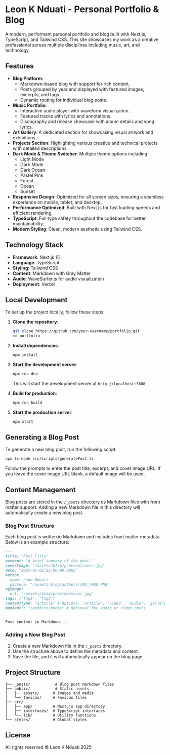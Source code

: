 # Leon K Nduati - Personal Portfolio & Blog

A modern, performant personal portfolio and blog built with Next.js, TypeScript, and Tailwind CSS. This site showcases my work as a creative professional across multiple disciplines including music, art, and technology.

## Features

- **Blog Platform**: 
  - Markdown-based blog with support for rich content.
  - Posts grouped by year and displayed with featured images, excerpts, and tags.
  - Dynamic routing for individual blog posts.
- **Music Portfolio**: 
  - Interactive audio player with waveform visualization.
  - Featured tracks with lyrics and annotations.
  - Discography and release showcase with album details and song lyrics.
- **Art Gallery**: A dedicated section for showcasing visual artwork and exhibitions.
- **Projects Section**: Highlighting various creative and technical projects with detailed descriptions.
- **Dark Mode & Theme Switcher**: Multiple theme options including:
  - Light Mode
  - Dark Mode
  - Dark Ocean
  - Pastel Pink
  - Forest
  - Ocean
  - Sunset
- **Responsive Design**: Optimized for all screen sizes, ensuring a seamless experience on mobile, tablet, and desktop.
- **Performance Optimized**: Built with Next.js for fast loading speeds and efficient rendering.
- **TypeScript**: Full type safety throughout the codebase for better maintainability.
- **Modern Styling**: Clean, modern aesthetic using Tailwind CSS.

## Technology Stack

- **Framework**: Next.js 15
- **Language**: TypeScript
- **Styling**: Tailwind CSS
- **Content**: Markdown with Gray Matter
- **Audio**: WaveSurfer.js for audio visualization
- **Deployment**: Vercel

## Local Development

To set up the project locally, follow these steps:

1. **Clone the repository**:
   ```bash
   git clone https://github.com/your-username/portfolio.git
   cd portfolio
   ```

2. **Install dependencies**:
   ```bash
   npm install
   ```

3. **Start the development server**:
   ```bash
   npm run dev
   ```
   This will start the development server at `http://localhost:3000`.

4. **Build for production**:
   ```bash
   npm run build
   ```

5. **Start the production server**:
   ```bash
   npm start
   ```

## Generating a Blog Post

To generate a new blog post, run the following script:

```bash
npx ts-node src/scripts/generatePost.ts
```

Follow the prompts to enter the post title, excerpt, and cover image URL. If you leave the cover image URL blank, a default image will be used.

## Content Management

Blog posts are stored in the `/_posts` directory as Markdown files with front matter support. Adding a new Markdown file in this directory will automatically create a new blog post.

### Blog Post Structure

Each blog post is written in Markdown and includes front matter metadata. Below is an example structure:

```markdown
---
title: "Post Title"
excerpt: "A brief summary of the post."
coverImage: "/assets/blog/preview/cover.jpg"
date: "2025-01-01T12:00:00.000Z"
author:
  name: Leon Nduati
  picture: "/assets/blog/authors/IMG_7908.PNG"
ogImage:
  url: "/assets/blog/preview/cover.jpg"
tags: ["Tag1", "Tag2"]
contentType: "article" # Options: 'article', 'video', 'audio', 'gallery'
mediaUrl: "/path/to/media" # Optional for audio or video posts
---

Post content in Markdown...
```

### Adding a New Blog Post

1. Create a new Markdown file in the `/_posts` directory.
2. Use the structure above to define the metadata and content.
3. Save the file, and it will automatically appear on the blog page.

## Project Structure

```
├── _posts/           # Blog post markdown files
├── public/           # Static assets
│   ├── assets/      # Images and media
│   └── favicon/     # Favicon files
├── src/
│   ├── app/         # Next.js app directory
│   ├── interfaces/  # TypeScript interfaces
│   └── lib/         # Utility functions
└── styles/          # Global styles
```

## License

All rights reserved © Leon K Nduati 2025
